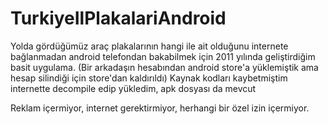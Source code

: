 # TurkiyeIlPlakalariAndroid

Yolda gördüğümüz araç plakalarının hangi ile ait olduğunu internete bağlanmadan android telefondan bakabilmek için 2011 yılında geliştirdiğim basit uygulama. (Bir arkadaşın hesabından android store'a yüklemiştik ama hesap silindiği için store'dan kaldırıldı) Kaynak kodları kaybetmiştim internette decompile edip yükledim, apk dosyası da mevcut

Reklam içermiyor, internet gerektirmiyor, herhangi bir özel izin içermiyor.
